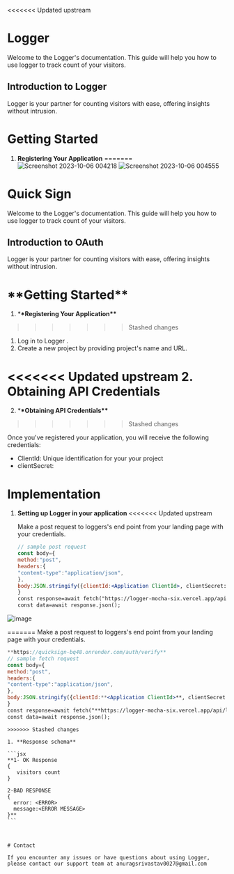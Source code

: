 <<<<<<< Updated upstream


# Logger

Welcome to the Logger's documentation. This guide will help you how to use logger to track count of your visitors.

## Introduction to Logger

Logger is your partner for counting visitors with ease, offering insights without intrusion.

# Getting Started

1. **Registering Your Application**
=======
![Screenshot 2023-10-06 004218](https://github.com/anurag-327/QuickSign/assets/98267696/8bdd4350-1af0-4f4f-8bf3-96eae202b04a)
![Screenshot 2023-10-06 004555](https://github.com/anurag-327/QuickSign/assets/98267696/6602d047-dc9c-4416-9a07-4fef891dcd90)

# Quick Sign

Welcome to the Logger's documentation. This guide will help you how to use logger to track count of your visitors.

## Introduction to OAuth

Logger is your partner for counting visitors with ease, offering insights without intrusion.

# \***\*Getting Started\*\***

1. \***\*Registering Your Application\*\***
>>>>>>> Stashed changes

   1. Log in to Logger .
   2. Create a new project by providing project's name and URL.

<<<<<<< Updated upstream
2. **Obtaining API Credentials**
=======
2. \***\*Obtaining API Credentials\*\***
>>>>>>> Stashed changes

   Once you've registered your application, you will receive the following credentials:

   - ClientId: Unique identification for your your project
   - clientSecret:

# Implementation

1. **Setting up Logger in your application**
<<<<<<< Updated upstream

   Make a post request to loggers's end point from your landing page with your credentials.
   
   ```jsx
   // sample post request
   const body={
   method:"post",
   headers:{
   "content-type":"application/json",
   },
   body:JSON.stringify({clientId:<Application ClientId>, clientSecret:<Application Secret>})
   }
   const response=await fetch("https://logger-mocha-six.vercel.app/api/logger",body);
   const data=await response.json();
   ```
   
![image](https://github.com/anurag-327/logger/assets/98267696/21fd4928-3dc2-48f2-8192-26f53080e64c)


=======
   Make a post request to loggers's end point from your landing page with your credentials.
   ```jsx
   **https://quicksign-bq48.onrender.com/auth/verify**
   // sample fetch request
   const body={
   method:"post",
   headers:{
   "content-type":"application/json",
   },
   body:JSON.stringify({clientId:**<Application ClientId>**, clientSecret:*<Application Secret>**})
   }
   const response=await fetch("**https://logger-mocha-six.vercel.app/api/logger**",body);
   const data=await response.json();
   ```

````
>>>>>>> Stashed changes

1. **Response schema**

```jsx
**1- OK Response
{
   visitors count
}

2-BAD RESPONSE
{
  error: <ERROR>
  message:<ERROR MESSAGE>
}**
```



# Contact

If you encounter any issues or have questions about using Logger, please contact our support team at anuragsrivastav0027@gmail.com
````
